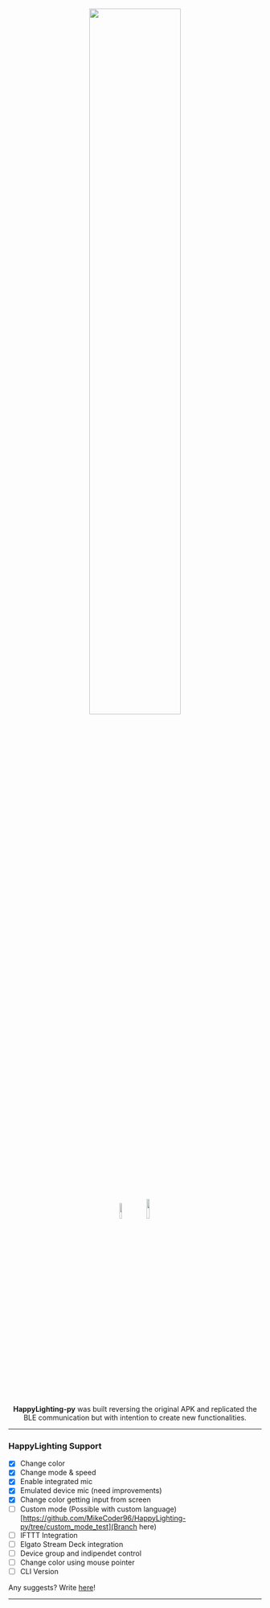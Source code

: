 <h1 align="center">
<p align="center">
  <img style="max-width: 100%;" width="60%" height="60%" src="https://raw.githubusercontent.com/MikeCoder96/HappyLighting-py/master/HappyLighting-py_logo.png">
</p>
<img width="9%" height="9%" src="https://img.shields.io/badge/python-3670A0?style=for-the-badge&logo=python&logoColor=ffdd54">
<img width="10%" height="10%" src="https://img.shields.io/badge/Windows-0078D6?style=for-the-badge&logo=windows&logoColor=white"> 
  
</h1>
 
<p align="center">
    <b>HappyLighting-py</b> was built reversing the original APK and replicated the BLE communication but with intention to create new functionalities.
</p>

---

### HappyLighting Support

- [x] Change color
- [x] Change mode & speed
- [x] Enable integrated mic
- [x] Emulated device mic (need improvements)
- [x] Change color getting input from screen
- [ ] Custom mode (Possible with custom language) [https://github.com/MikeCoder96/HappyLighting-py/tree/custom_mode_test](Branch here)
- [ ] IFTTT Integration
- [ ] Elgato Stream Deck integration
- [ ] Device group and indipendet control
- [ ] Change color using mouse pointer
- [ ] CLI Version

Any suggests? Write [here](https://github.com/MikeCoder96/HappyLighting-py/issues)!

---






